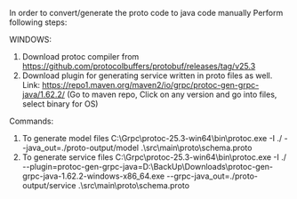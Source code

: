 In order to convert/generate the proto code to java code manually
Perform following steps:

WINDOWS:
1. Download protoc compiler from https://github.com/protocolbuffers/protobuf/releases/tag/v25.3
2. Download plugin for generating service written in proto files as well. 
   Link: https://repo1.maven.org/maven2/io/grpc/protoc-gen-grpc-java/1.62.2/
   (Go to maven repo, Click on any version and go into files, select binary for OS)

Commands:
1. To generate model files
   C:\Grpc\protoc-25.3-win64\bin\protoc.exe -I ./ --java_out=./proto-output/model .\src\main\proto\schema.proto 
2. To generate service files
   C:\Grpc\protoc-25.3-win64\bin\protoc.exe -I ./ --plugin=protoc-gen-grpc-java=D:\BackUp\Downloads\protoc-gen-grpc-java-1.62.2-windows-x86_64.exe --grpc-java_out=./proto-output/service .\src\main\proto\schema.proto